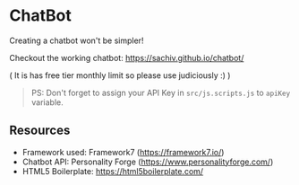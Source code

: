 # ChatBot
Creating a chatbot won't be simpler!

Checkout the working chatbot: https://sachiv.github.io/chatbot/

( It is has free tier monthly limit so please use judiciously :) )

> PS: Don't forget to assign your API Key in `src/js.scripts.js` to `apiKey` variable.

## Resources
- Framework used: Framework7 (https://framework7.io/)
- Chatbot API: Personality Forge (https://www.personalityforge.com/)
- HTML5 Boilerplate: https://html5boilerplate.com/